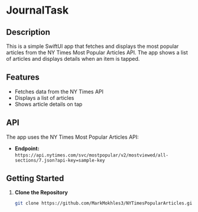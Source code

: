 # JournalTask

## Description

This is a simple SwiftUI app that fetches and displays the most popular articles from the NY Times Most Popular Articles API. The app shows a list of articles and displays details when an item is tapped.

## Features

- Fetches data from the NY Times API
- Displays a list of articles
- Shows article details on tap

## API

The app uses the NY Times Most Popular Articles API:
- **Endpoint:** `https://api.nytimes.com/svc/mostpopular/v2/mostviewed/all-sections/7.json?api-key=sample-key`

## Getting Started

1. **Clone the Repository**
   ```bash
   git clone https://github.com/MarkMokhles3/NYTimesPopularArticles.git

